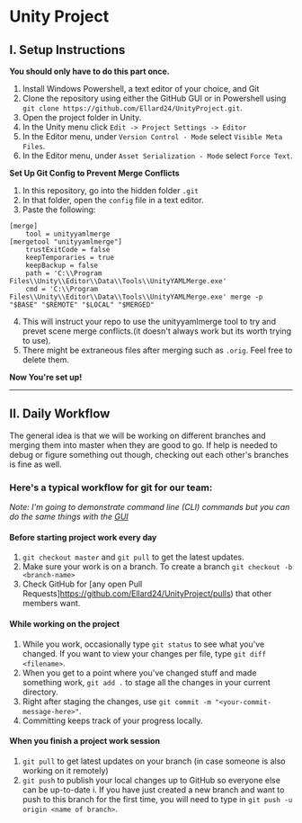 # Unity Project

## I. Setup Instructions

**You should only have to do this part once.**

1. Install Windows Powershell, a text editor of your choice, and Git
2. Clone the repository using either the GitHub GUI or in Powershell using `git clone https://github.com/Ellard24/UnityProject.git`.
3. Open the project folder in Unity.
4. In the Unity menu click   `Edit -> Project Settings -> Editor`
5. In the Editor menu, under `Version Control - Mode` select `Visible Meta Files`.
6. In the Editor menu, under `Asset Serialization - Mode` select `Force Text`.

**Set Up Git Config to Prevent Merge Conflicts**

1. In this repository, go into the hidden folder `.git`
2. In that folder, open the `config` file in a text editor.
3. Paste the following:
```git
[merge]
    tool = unityyamlmerge
[mergetool "unityyamlmerge"]
    trustExitCode = false
    keepTemporaries = true
    keepBackup = false
    path = 'C:\\Program Files\\Unity\\Editor\\Data\\Tools\\UnityYAMLMerge.exe'
    cmd = 'C:\\Program Files\\Unity\\Editor\\Data\\Tools\\UnityYAMLMerge.exe' merge -p "$BASE" "$REMOTE" "$LOCAL" "$MERGED"
```
4. This will instruct your repo to use the unityyamlmerge tool to try and prevet scene merge conflicts.(it doesn't always work but its worth trying to use).
5. There might be extraneous files after merging such as `.orig`. Feel free to delete them.


**Now You're set up!**

---

## II. Daily Workflow

The general idea is that we will be working on different branches and merging them into master when they are good to go. If 
help is needed to debug or figure something out though, checking out each other's branches is fine as well. 

### Here's a typical workflow for git for our team:

_Note: I'm going to demonstrate command line (CLI) commands but you can do the same things with the [GUI](https://desktop.github.com/)_

#### Before starting project work every day

1. `git checkout master` and `git pull` to get the latest updates.
2. Make sure your work is on a branch. To create a branch `git checkout -b <branch-name>`
3. Check GitHub for [any open Pull Requests]https://github.com/Ellard24/UnityProject/pulls) that other members want.

#### While working on the project
1. While you work, occasionally type `git status` to see what you've changed. If you want to view your changes per file, type `git diff <filename>`.
2. When you get to a point where you've changed stuff and made something work, `git add .` to stage all the changes in your current directory.
3. Right after staging the changes, use `git commit -m "<your-commit-message-here>"`.
4. Committing keeps track of your progress locally.

#### When you finish a project work session
1. `git pull` to get latest updates on your branch (in case someone is also working on it remotely)
2. `git push` to publish your local changes up to GitHub so everyone else can be up-to-date
    i. If you have just created a new branch and want to push to this branch for the first time, you will need to type in 
        `git push -u origin <name of branch>`. 




